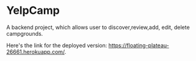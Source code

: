# YelpCamp
A backend project, which allows user to discover,review,add, edit, delete campgrounds.

Here's the link for the deployed version: https://floating-plateau-26661.herokuapp.com/.
